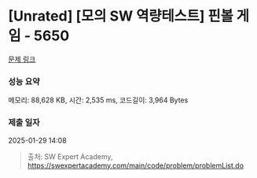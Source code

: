 # [Unrated] [모의 SW 역량테스트] 핀볼 게임 - 5650 

[문제 링크](https://swexpertacademy.com/main/code/problem/problemDetail.do?contestProbId=AWXRF8s6ezEDFAUo) 

### 성능 요약

메모리: 88,628 KB, 시간: 2,535 ms, 코드길이: 3,964 Bytes

### 제출 일자

2025-01-29 14:08



> 출처: SW Expert Academy, https://swexpertacademy.com/main/code/problem/problemList.do